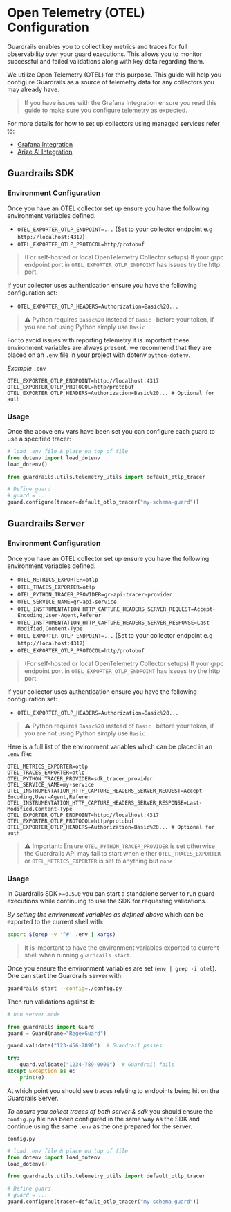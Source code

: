 # Open Telemetry (OTEL) Configuration

Guardrails enables you to collect key metrics and traces for full observability over your guard executions. This allows you to monitor successful and failed validations along with key data regarding them.

We utilize Open Telemetry (OTEL) for this purpose. This guide will help you configure Guardrails as a source of telemetry data for any collectors you may already have.

> If you have issues with the Grafana integration ensure you read this guide to make sure you configure telemetry as expected.

For more details for how to set up collectors using managed services refer to:
- [Grafana Integration](../../integrations/telemetry/grafana)
- [Arize AI Integration](https://docs.arize.com/arize/large-language-models/guardrails)


## Guardrails SDK

### Environment Configuration

Once you have an OTEL collector set up ensure you have the following environment variables defined.

- `OTEL_EXPORTER_OTLP_ENDPOINT=...` (Set to your collector endpoint e.g `http://localhost:4317`)
- `OTEL_EXPORTER_OTLP_PROTOCOL=http/protobuf`

> (For self-hosted or local OpenTelemetry Collector setups) If your grpc endpoint port in `OTEL_EXPORTER_OTLP_ENDPOINT` has issues try the http port.

If your collector uses authentication ensure you have the following configuration set:

- `OTEL_EXPORTER_OTLP_HEADERS=Authorization=Basic%20...`

> ⚠️ Python requires `Basic%20` instead of `Basic ` before your token, if you are not using Python simply use `Basic `.

For to avoid issues with reporting telemetry it is important these environment variables are always present, we recommend that they are placed on an `.env` file in your project with dotenv `python-dotenv`.

*Example* `.env`

```
OTEL_EXPORTER_OTLP_ENDPOINT=http://localhost:4317
OTEL_EXPORTER_OTLP_PROTOCOL=http/protobuf
OTEL_EXPORTER_OTLP_HEADERS=Authorization=Basic%20... # Optional for auth
```

### Usage

Once the above env vars have been set you can configure each guard to use a specified tracer:

```python
# load .env file & place on top of file
from dotenv import load_dotenv
load_dotenv()

from guardrails.utils.telemetry_utils import default_otlp_tracer

# Define guard
# guard = ...
guard.configure(tracer=default_otlp_tracer("my-schema-guard"))
```


## Guardrails Server

### Environment Configuration

Once you have an OTEL collector set up ensure you have the following environment variables defined.

- `OTEL_METRICS_EXPORTER=otlp`
- `OTEL_TRACES_EXPORTER=otlp`
- `OTEL_PYTHON_TRACER_PROVIDER=gr-api-tracer-provider`
- `OTEL_SERVICE_NAME=gr-api-service`
- `OTEL_INSTRUMENTATION_HTTP_CAPTURE_HEADERS_SERVER_REQUEST=Accept-Encoding,User-Agent,Referer`
- `OTEL_INSTRUMENTATION_HTTP_CAPTURE_HEADERS_SERVER_RESPONSE=Last-Modified,Content-Type`
- `OTEL_EXPORTER_OTLP_ENDPOINT=...` (Set to your collector endpoint e.g `http://localhost:4317`)
- `OTEL_EXPORTER_OTLP_PROTOCOL=http/protobuf`

> (For self-hosted or local OpenTelemetry Collector setups) If your grpc endpoint port in `OTEL_EXPORTER_OTLP_ENDPOINT` has issues try the http port.

If your collector uses authentication ensure you have the following configuration set:

- `OTEL_EXPORTER_OTLP_HEADERS=Authorization=Basic%20...`

> ⚠️ Python requires `Basic%20` instead of `Basic ` before your token, if you are not using Python simply use `Basic `.


Here is a full list of the environment variables which can be placed in an `.env` file:

```
OTEL_METRICS_EXPORTER=otlp
OTEL_TRACES_EXPORTER=otlp
OTEL_PYTHON_TRACER_PROVIDER=sdk_tracer_provider
OTEL_SERVICE_NAME=my-service
OTEL_INSTRUMENTATION_HTTP_CAPTURE_HEADERS_SERVER_REQUEST=Accept-Encoding,User-Agent,Referer
OTEL_INSTRUMENTATION_HTTP_CAPTURE_HEADERS_SERVER_RESPONSE=Last-Modified,Content-Type
OTEL_EXPORTER_OTLP_ENDPOINT=http://localhost:4317
OTEL_EXPORTER_OTLP_PROTOCOL=http/protobuf
OTEL_EXPORTER_OTLP_HEADERS=Authorization=Basic%20... # Optional for auth
```

> ⚠️ Important: Ensure `OTEL_PYTHON_TRACER_PROVIDER` is set otherwise the Guardrails API may fail to start when either `OTEL_TRACES_EXPORTER` or `OTEL_METRICS_EXPORTER` is set to anything but `none`

### Usage

In Guardrails SDK `>=0.5.0` you can start a standalone server to run guard executions while continuing to use the SDK for requesting validations.

*By setting the environment variables as defined above* which can be exported to the current shell with:

```bash
export $(grep -v '^#' .env | xargs) 
```

> It is important to have the environment variables exported to current shell when running `guardrails start`.

Once you ensure the environment variables are set (`env | grep -i otel`). One can start the Guardrails server with:

```bash
guardrails start --config=./config.py
```

Then run validations against it:

```python
# non server mode

from guardrails import Guard
guard = Guard(name="RegexGuard")

guard.validate("123-456-7890")  # Guardrail passes

try:
    guard.validate("1234-789-0000")  # Guardrail fails
except Exception as e:
    print(e)
```

At which point you should see traces relating to endpoints being hit on the Guardrails Server.

*To ensure you collect traces of both server & sdk* you should ensure the `config.py` file has been configured in the same way as the SDK and continue using the same `.env` as the one prepared for the server.


`config.py`

```python
# load .env file & place on top of file
from dotenv import load_dotenv
load_dotenv()

from guardrails.utils.telemetry_utils import default_otlp_tracer

# Define guard
# guard = ...
guard.configure(tracer=default_otlp_tracer("my-schema-guard"))
```
